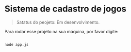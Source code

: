 <h1>Sistema de cadastro de jogos</h1>

> Satatus do peojeto: Em desenvolvimento.

Para rodar esse projeto na sua máquina, por favor digite:

```

node app.js
```
